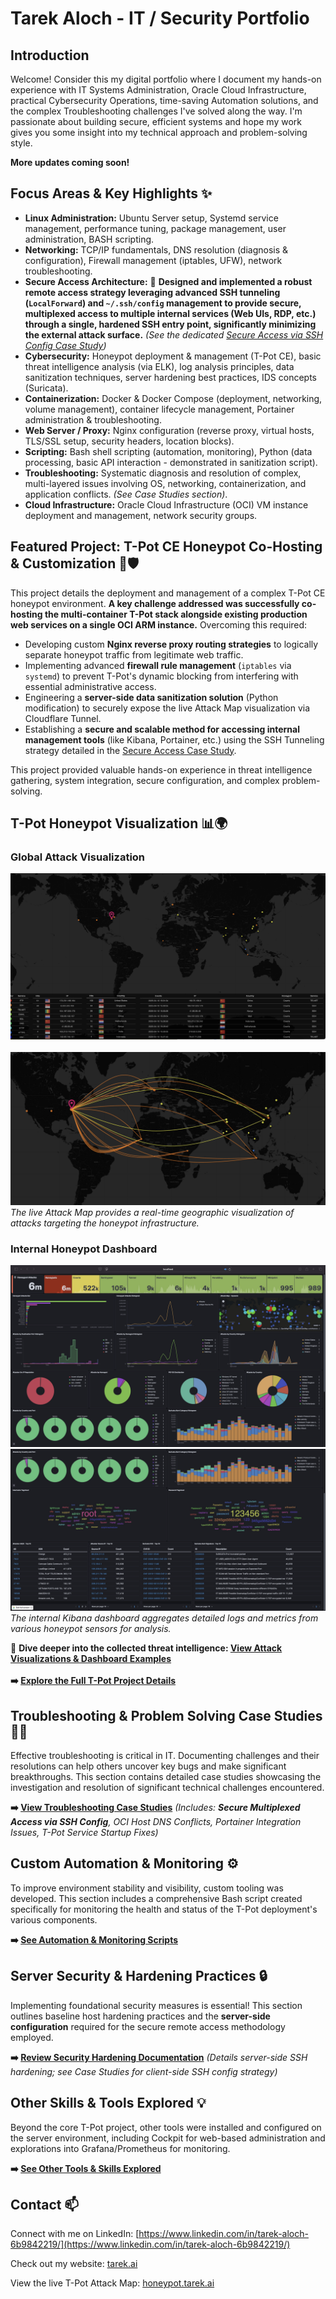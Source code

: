 # Tarek Aloch - IT / Security Portfolio

## Introduction

Welcome! Consider this my digital portfolio where I document my hands-on experience with IT Systems Administration, Oracle Cloud Infrastructure, practical Cybersecurity Operations, time-saving Automation solutions, and the complex Troubleshooting challenges I've solved along the way. I'm passionate about building secure, efficient systems and hope my work gives you some insight into my technical approach and problem-solving style.

**More updates coming soon!**

## Focus Areas & Key Highlights ✨

*   **Linux Administration:** Ubuntu Server setup, Systemd service management, performance tuning, package management, user administration, BASH scripting.
*   **Networking:** TCP/IP fundamentals, DNS resolution (diagnosis & configuration), Firewall management (iptables, UFW), network troubleshooting.
*   **Secure Access Architecture:** 🔐 **Designed and implemented a robust remote access strategy leveraging advanced SSH tunneling (`LocalForward`) and `~/.ssh/config` management to provide secure, multiplexed access to multiple internal services (Web UIs, RDP, etc.) through a single, hardened SSH entry point, significantly minimizing the external attack surface.** *(See the dedicated [Secure Access via SSH Config Case Study](./Troubleshooting_Case_Studies/1_CaseStudy_Secure_Multiplexed_Access_via_SSH_Config.md))*
*   **Cybersecurity:** Honeypot deployment & management (T-Pot CE), basic threat intelligence analysis (via ELK), log analysis principles, data sanitization techniques, server hardening best practices, IDS concepts (Suricata).
*   **Containerization:** Docker & Docker Compose (deployment, networking, volume management), container lifecycle management, Portainer administration & troubleshooting.
*   **Web Server / Proxy:** Nginx configuration (reverse proxy, virtual hosts, TLS/SSL setup, security headers, location blocks).
*   **Scripting:** Bash shell scripting (automation, monitoring), Python (data processing, basic API interaction - demonstrated in sanitization script).
*   **Troubleshooting:** Systematic diagnosis and resolution of complex, multi-layered issues involving OS, networking, containerization, and application conflicts. *(See Case Studies section)*.
*   **Cloud Infrastructure:** Oracle Cloud Infrastructure (OCI) VM instance deployment and management, network security groups.

## Featured Project: T-Pot CE Honeypot Co-Hosting & Customization 🍯🛡️

This project details the deployment and management of a complex T-Pot CE honeypot environment. **A key challenge addressed was successfully co-hosting the multi-container T-Pot stack alongside existing production web services on a single OCI ARM instance.** Overcoming this required:

*   Developing custom **Nginx reverse proxy routing strategies** to logically separate honeypot traffic from legitimate web traffic.
*   Implementing advanced **firewall rule management** (`iptables` via `systemd`) to prevent T-Pot's dynamic blocking from interfering with essential administrative access.
*   Engineering a **server-side data sanitization solution** (Python modification) to securely expose the live Attack Map visualization via Cloudflare Tunnel.
*   Establishing a **secure and scalable method for accessing internal management tools** (like Kibana, Portainer, etc.) using the SSH Tunneling strategy detailed in the [Secure Access Case Study](./Troubleshooting_Case_Studies/1_CaseStudy_Secure_Multiplexed_Access_via_SSH_Config.md).

This project provided valuable hands-on experience in threat intelligence gathering, system integration, secure configuration, and complex problem-solving.

## T-Pot Honeypot Visualization 📊🌍

### Global Attack Visualization
![T-Pot Attack Map showing global attack origins](./assets/attack_map.png)
\
\
![T-Pot Attack Map in action, showing attack details](./assets/attack_map_in_action.png)
*The live Attack Map provides a real-time geographic visualization of attacks targeting the honeypot infrastructure.*

### Internal Honeypot Dashboard
![Top section of Kibana dashboard showing event summaries and metrics](./assets/kibana_top.jpeg)
![Bottom section of Kibana dashboard showing detailed logs and attacker details](./assets/kibana_bottom.jpeg)
*The internal Kibana dashboard aggregates detailed logs and metrics from various honeypot sensors for analysis.*

👀 **Dive deeper into the collected threat intelligence: [View Attack Visualizations & Dashboard Examples](./Honeypot_Project_T-Pot_CE/5_Dashboard_Examples/)**
\
\
**➡️ [Explore the Full T-Pot Project Details](./Honeypot_Project_T-Pot_CE/)**

## Troubleshooting & Problem Solving Case Studies 🕵️‍♂️

Effective troubleshooting is critical in IT. Documenting challenges and their resolutions can help others uncover key bugs and make significant breakthroughs. This section contains detailed case studies showcasing the investigation and resolution of significant technical challenges encountered.

**➡️ [View Troubleshooting Case Studies](./Troubleshooting_Case_Studies/)**
*(Includes: **Secure Multiplexed Access via SSH Config**, OCI Host DNS Conflicts, Portainer Integration Issues, T-Pot Service Startup Fixes)*

## Custom Automation & Monitoring ⚙️

To improve environment stability and visibility, custom tooling was developed. This section includes a comprehensive Bash script created specifically for monitoring the health and status of the T-Pot deployment's various components.

**➡️ [See Automation & Monitoring Scripts](./Custom_Automation_And_Monitoring/)**

## Server Security & Hardening Practices 🔒

Implementing foundational security measures is essential! This section outlines baseline host hardening practices and the **server-side configuration** required for the secure remote access methodology employed.

**➡️ [Review Security Hardening Documentation](./Server_Security_Hardening/)** *(Details server-side SSH hardening; see Case Studies for client-side SSH config strategy)*

## Other Skills & Tools Explored 💡

Beyond the core T-Pot project, other tools were installed and configured on the server environment, including Cockpit for web-based administration and explorations into Grafana/Prometheus for monitoring.

**➡️ [See Other Tools & Skills Explored](./Other_Skills_And_Tools_Explored/)**

## Contact 📫

Connect with me on LinkedIn: [https://www.linkedin.com/in/tarek-aloch-6b9842219/](https://www.linkedin.com/in/tarek-aloch-6b9842219/)

Check out my website: [tarek.ai](https://tarek.ai)

View the live T-Pot Attack Map: [honeypot.tarek.ai](https://honeypot.tarek.ai)